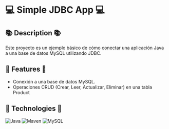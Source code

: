 # 💻 Simple JDBC App 💻

## 📚 Description 📚
Este proyecto es un ejemplo básico de cómo conectar una aplicación Java a una base de datos MySQL utilizando JDBC.

## 🚀 Features 🚀
- Conexión a una base de datos MySQL.
- Operaciones CRUD (Crear, Leer, Actualizar, Eliminar) en una tabla Product

## 🤖 Technologies 🤖
![Java](https://img.shields.io/badge/java-%23ED8B00.svg?style=for-the-badge&logo=java&logoColor=white)
![Maven](https://img.shields.io/static/v1?style=for-the-badge&message=Maven&color=yellow&logo=Apache&logoColor=FFFFFF&label=)
![MySQL](https://img.shields.io/static/v1?style=for-the-badge&message=MySQL&color=0099BB&logo=Mysql&logoColor=FFFFFF&label=)


